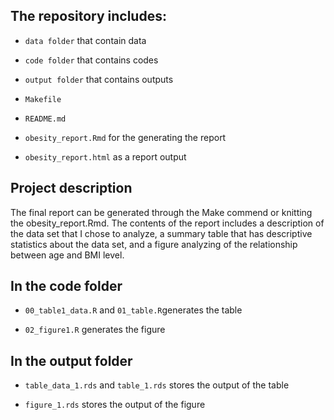 ## The repository includes:

  - `data folder` that contain data
  
  - `code folder` that contains codes
  
  - `output folder` that contains outputs
  
  - `Makefile`
  
  - `README.md`
  
  - `obesity_report.Rmd` for the generating the report
  
  - `obesity_report.html` as a report output

## Project description

The final report can be generated through the Make commend or knitting the obesity_report.Rmd. The contents of the report includes a description of the data set that I chose to analyze, a summary table that has descriptive statistics about the data set, and a figure analyzing of the relationship between age and BMI level.


## In the code folder

  - `00_table1_data.R` and `01_table.R`generates the table
  
  - `02_figure1.R` generates the figure


## In the output folder

  - `table_data_1.rds` and `table_1.rds` stores the output of the table
  
  - `figure_1.rds` stores the output of the figure
